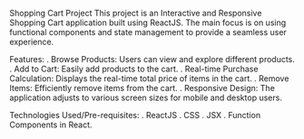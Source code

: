 Shopping Cart Project
This project is an Interactive and Responsive Shopping Cart application built using ReactJS. The main focus is on using functional components and state management to provide a seamless user experience.

Features:
. Browse Products: Users can view and explore different products.
. Add to Cart: Easily add products to the cart.
. Real-time Purchase Calculation: Displays the real-time total price of items in the cart.
. Remove Items: Efficiently remove items from the cart.
. Responsive Design: The application adjusts to various screen sizes for mobile and desktop users.

Technologies Used/Pre-requisites:
. ReactJS
. CSS
. JSX
. Function Components in React.
